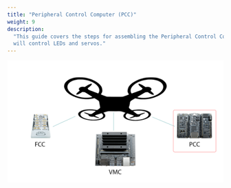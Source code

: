 ```yaml
---
title: "Peripheral Control Computer (PCC)"
weight: 9
description:
  "This guide covers the steps for assembling the Peripheral Control Computer, which
  will control LEDs and servos."
---
```


![](pcchighlight.png)
